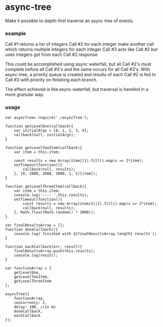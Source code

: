 # async-tree
Make it possible to depth-first traverse an async tree of events.

### example
Call #1 returns a list of integers
Call #2 for each integer make another call which returns multiple integers for each integer
Call #3 acts like Call #2 but uses integers got from each Call #2 response

This could be accomplished using async waterfall, but all Call #2's must complete before all Call #3's and the same occurs for all Call #3's.
With async-tree, a priority queue is created and results of each Call #2 is fed to Call #3 with priority on finishing each branch.

The effect achieved is like async.waterfall, but traversal is handled in a more granular way.

### usage
```
var asyncTree= require('./asyncTree');

function getLevelOne(callback){
    var initialArgs = [0, 1, 2, 3, 4];
    callback(null, initialArgs);
}

function getLevelTwoItem(callback){
    var item = this.item;

    const results = new Array(item||1).fill().map(x => 2*item);
    setTimeout(function(){
        callback(null, results);
    }, [0, 2000, 2000, 3000, 1, 1][item]);
}

function getLevelThreeItem(callback){
    var item = this.item;
    console.log('---- ',this.results);
    setTimeout(function(){
        const results = new Array(item/2||1).fill().map(x => 2*item);
        callback(null, results);
    }, Math.floor(Math.random() * 3000));
}

var finalResultsArray = [];
function doneCallback(){
    console.log(`finished with ${finalResultsArray.length} results`);
}

function eachCallback(err, result){
    finalResultsArray.push(this.results);    
    console.log(result);
}

var functionArray = [
    getLevelOne,
    getLevelTwoItem,
    getLevelThreeItem
];

asyncTree({
    functionArray,
    concurrency: 2,
    delay: 100, //in ms
    doneCallback,
    eachCallback
});

```
